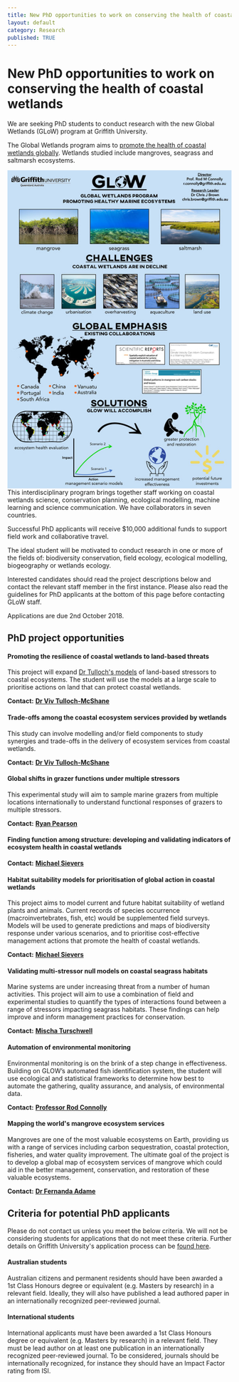 ```yaml
---
title: New PhD opportunities to work on conserving the health of coastal wetlands
layout: default
category: Research
published: TRUE
---
```


# New PhD opportunities to work on conserving the health of coastal wetlands  

We are seeking PhD students to conduct research with the new Global Wetlands (GLoW) program at Griffith University.  

The Global Wetlands program aims to [promote the health of coastal wetlands globally](http://www.rodconnolly.com/glow.html). Wetlands studied include mangroves, seagrass and saltmarsh ecosystems.  

<img src="/images/global-wetlands-overview_1_orig.jpg" style="float:right;">
<p style="float:none;"></p>

This interdisciplinary program brings together staff working on coastal wetlands science, conservation planning, ecological modelling, machine learning and science communication. We have collaborators in seven countries.

Successful PhD applicants will receive $10,000 additional funds to support field work and collaborative travel.  

The ideal student will be motivated to conduct research in one or more of the fields of: biodiversity conservation, field ecology, ecological modelling, biogeography or wetlands ecology.  

Interested candidates should read the project descriptions below and contact the relevant staff member in the first instance. Please also read the guidelines for PhD applicants at the bottom of this page before contacting GLoW staff.  

Applications are due 2nd October 2018.  

## PhD project opportunities

#### Promoting the resilience of coastal wetlands to land-based threats  

This project will expand [Dr Tulloch's models](https://www.sciencedirect.com/science/article/pii/S0006320716303160) of land-based stressors to coastal ecosystems. The student will use the models at  a large scale to prioritise actions on land that can protect coastal wetlands.  

**Contact:** <a href="mailto:v.tulloch@uq.edu.au">**Dr Viv Tulloch-McShane**</a>  

#### Trade-offs among the coastal ecosystem services provided by wetlands  

This study can involve modelling and/or field components to study synergies and trade-offs in the delivery of ecosystem services from coastal wetlands.  

**Contact:** <a href="mailto:v.tulloch@uq.edu.au">**Dr Viv Tulloch-McShane**</a>  

#### Global shifts in grazer functions under multiple stressors  

This experimental study will aim to sample marine grazers from multiple locations internationally to understand functional responses of grazers to multiple stressors.  

**Contact:** <a href="mailto:ryan.pearson2@griffithuni.edu.au">**Ryan Pearson**</a>

#### Finding function among structure: developing and validating indicators of ecosystem health in coastal wetlands  

**Contact:** <a href="mailto:msievers100@gmail.com">**Michael Sievers**</a>

#### Habitat suitability models for prioritisation of global action in coastal wetlands  

This project aims to model current and future habitat suitability of wetland plants and animals. Current records of species occurrence (macroinvertebrates, fish, etc) would be supplemented field surveys. Models will be used to generate predictions and maps of biodiversity response under various scenarios, and to prioritise cost-effective management actions that promote the health of coastal wetlands.  

**Contact:** <a href="mailto:msievers100@gmail.com">**Michael Sievers**</a>

#### Validating multi-stressor null models on coastal seagrass habitats  

Marine systems are under increasing threat from a number of human activities. This project will aim to use a combination of field and experimental studies to quantify the types of interactions found between a range of stressors impacting seagrass habitats. These findings can help improve and inform management practices for conservation.  

**Contact:** <a href="mailto:m.turschwell@griffith.edu.au">**Mischa Turschwell**</a>  
#### Automation of environmental monitoring  

Environmental monitoring is on the brink of a step change in effectiveness. Building on GLOW’s automated fish identification system, the student will use ecological and statistical frameworks to determine how best to automate the gathering, quality assurance, and analysis, of environmental data.  

**Contact:** <a href="mailto:r.connolly@griffith.edu.au">**Professor Rod Connolly**</a>

#### Mapping the world's mangrove ecosystem services  

Mangroves are one of the most valuable ecosystems on Earth, providing us with a range of services including carbon sequestration, coastal protection, fisheries, and water quality improvement. The ultimate goal of the project is to develop a global map of ecosystem services of mangrove which could aid in the better management, conservation, and restoration of these valuable ecosystems.

**Contact:** <a href="mailto:f.adame@griffith.edu.au">**Dr Fernanda Adame**</a>  

## Criteria for potential PhD applicants  

Please do not contact us unless you meet the below criteria. We will not be considering students for applications that do not meet these criteria. Further details on Griffith University's application process can be [found here](https://www.griffith.edu.au/research-study/apply).

#### Australian students  

Australian citizens and permanent residents should have been awarded a 1st Class Honours degree or equivalent (e.g. Masters by research) in a relevant field. Ideally, they will also have published a lead authored paper in an internationally recognized peer-reviewed journal.  

#### International students  

International applicants must have been awarded a 1st Class Honours degree or equivalent (e.g. Masters by research) in a relevant field. They must be lead author on at least one publication in an internationally recognized peer-reviewed journal.  To be considered, journals should be internationally recognized, for instance they should have an Impact Factor rating from ISI.  

